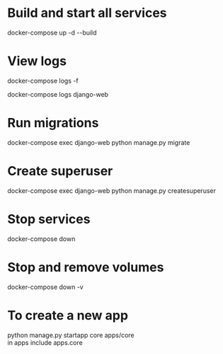 # Build and start all services
docker-compose up -d --build

# View logs
docker-compose logs -f

docker-compose logs django-web

# Run migrations
docker-compose exec django-web python manage.py migrate

# Create superuser
docker-compose exec django-web python manage.py createsuperuser

# Stop services
docker-compose down

# Stop and remove volumes
docker-compose down -v


# To create a new app
python manage.py startapp core apps/core   
in apps include apps.core